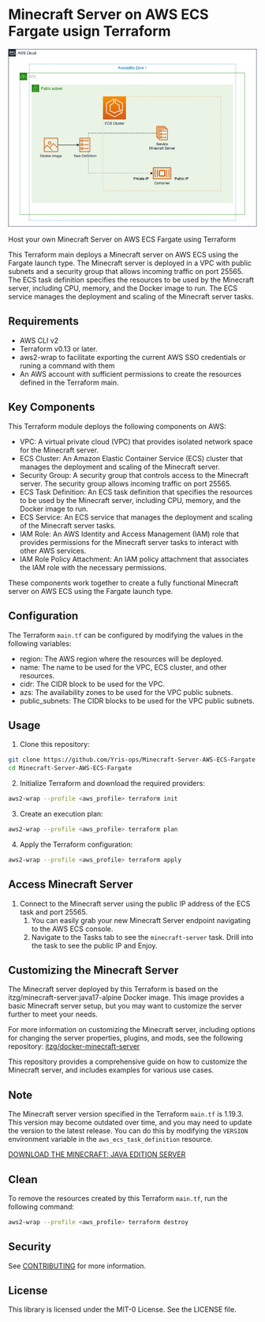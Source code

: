 # Minecraft Server on AWS ECS Fargate usign Terraform

![Minecraft Server on AWS ECS Fargate usign Terraform](./img/MinecraftArchitecture.png)

Host your own Minecraft Server on AWS ECS Fargate using Terraform

This Terraform main deploys a Minecraft server on AWS ECS using the Fargate launch type. The Minecraft server is deployed in a VPC with public subnets and a security group that allows incoming traffic on port 25565. The ECS task definition specifies the resources to be used by the Minecraft server, including CPU, memory, and the Docker image to run. The ECS service manages the deployment and scaling of the Minecraft server tasks.

## Requirements

- AWS CLI v2
- Terraform v0.13 or later.
- aws2-wrap to facilitate exporting the current AWS SSO credentials or runing a command with them
- An AWS account with sufficient permissions to create the resources defined in the Terraform main.

## Key Components

This Terraform module deploys the following components on AWS:

- VPC: A virtual private cloud (VPC) that provides isolated network space for the Minecraft server.
- ECS Cluster: An Amazon Elastic Container Service (ECS) cluster that manages the deployment and scaling of the Minecraft server.
- Security Group: A security group that controls access to the Minecraft server. The security group allows incoming traffic on port 25565.
- ECS Task Definition: An ECS task definition that specifies the resources to be used by the Minecraft server, including CPU, memory, and the Docker image to run.
- ECS Service: An ECS service that manages the deployment and scaling of the Minecraft server tasks.
- IAM Role: An AWS Identity and Access Management (IAM) role that provides permissions for the Minecraft server tasks to interact with other AWS services.
- IAM Role Policy Attachment: An IAM policy attachment that associates the IAM role with the necessary permissions.

These components work together to create a fully functional Minecraft server on AWS ECS using the Fargate launch type.

## Configuration

The Terraform `main.tf` can be configured by modifying the values in the following variables:

- region: The AWS region where the resources will be deployed.
- name: The name to be used for the VPC, ECS cluster, and other resources.
- cidr: The CIDR block to be used for the VPC.
- azs: The availability zones to be used for the VPC public subnets.
- public_subnets: The CIDR blocks to be used for the VPC public subnets.

## Usage

1. Clone this repository:

``` bash
git clone https://github.com/Yris-ops/Minecraft-Server-AWS-ECS-Fargate.git
cd Minecraft-Server-AWS-ECS-Fargate
```

2. Initialize Terraform and download the required providers:
``` bash
aws2-wrap --profile <aws_profile> terraform init
```

3. Create an execution plan:

``` bash
aws2-wrap --profile <aws_profile> terraform plan
```

4. Apply the Terraform configuration:

``` bash
aws2-wrap --profile <aws_profile> terraform apply
```

## Access Minecraft Server

1. Connect to the Minecraft server using the public IP address of the ECS task and port 25565.
	1. You can easily grab your new Minecraft Server endpoint navigating to the AWS ECS console.
	1. Navigate to the Tasks tab to see the `minecraft-server` task. Drill into the task to see the public IP and Enjoy.


## Customizing the Minecraft Server

The Minecraft server deployed by this Terraform is based on the itzg/minecraft-server:java17-alpine Docker image. This image provides a basic Minecraft server setup, but you may want to customize the server further to meet your needs.

For more information on customizing the Minecraft server, including options for changing the server properties, plugins, and mods, see the following repository: [itzg/docker-minecraft-server](https://github.com/itzg/docker-minecraft-server)

This repository provides a comprehensive guide on how to customize the Minecraft server, and includes examples for various use cases.

## Note

The Minecraft server version specified in the Terraform `main.tf` is 1.19.3. This version may become outdated over time, and you may need to update the version to the latest release. You can do this by modifying the `VERSION` environment variable in the `aws_ecs_task_definition` resource.

[DOWNLOAD THE MINECRAFT: JAVA EDITION SERVER](https://www.minecraft.net/en-us/download/server)

## Clean 

To remove the resources created by this Terraform `main.tf`, run the following command:

``` bash
aws2-wrap --profile <aws_profile> terraform destroy
```

## Security

See [CONTRIBUTING](CONTRIBUTING.md#security-issue-notifications) for more information.

## License

This library is licensed under the MIT-0 License. See the LICENSE file.